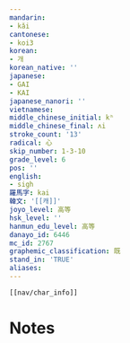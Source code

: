 ```yaml
---
mandarin:
- kǎi
cantonese:
- koi3
korean:
- 개
korean_native: ''
japanese:
- GAI
- KAI
japanese_nanori: ''
vietnamese:
middle_chinese_initial: kʰ
middle_chinese_final: ʌi
stroke_count: '13'
radical: 心
skip_number: 1-3-10
grade_level: 6
pos: ''
english:
- sigh
羅馬字: kai
韓文: '[[캐]]'
joyo_level: 高等
hsk_level: ''
hanmun_edu_level: 高等
danayo_id: 6446
mc_id: 2767
graphemic_classification: 既
stand_in: 'TRUE'
aliases:
---
```

```meta-bind-embed
[[nav/char_info]]
```

# Notes
